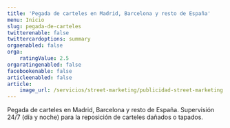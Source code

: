 ```yaml
---
title: 'Pegada de carteles en Madrid, Barcelona y resto de España'
menu: Inicio
slug: pegada-de-carteles
twitterenable: false
twittercardoptions: summary
orgaenabled: false
orga:
    ratingValue: 2.5
orgaratingenabled: false
facebookenable: false
articleenabled: false
article:
    image_url: /servicios/street-marketing/publicidad-street-marketing.webp
---
```


Pegada de carteles en Madrid, Barcelona y resto de España. Supervisión 24/7 (día y noche) para la reposición de carteles dañados o tapados.
